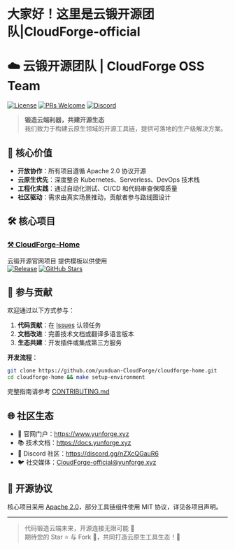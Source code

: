 # 大家好！这里是云锻开源团队|CloudForge-official
# ☁️ 云锻开源团队 | CloudForge OSS Team

[![License](https://img.shields.io/badge/License-Apache_2.0-blue.svg)](LICENSE)
[![PRs Welcome](https://img.shields.io/badge/PRs-welcome-brightgreen.svg)](CONTRIBUTING.md)
[![Discord](https://img.shields.io/discord/your-discord-channel-id)](https://discord.com/invite/nZXcQGauR6)

> **锻造云端利器，共建开源生态**  
> 我们致力于构建云原生领域的开源工具链，提供可落地的生产级解决方案。

## 🌟 核心价值
- **开放协作**：所有项目遵循 Apache 2.0 协议开源
- **云原生优先**：深度整合 Kubernetes、Serverless、DevOps 技术栈
- **工程化实践**：通过自动化测试、CI/CD 和代码审查保障质量 
- **社区驱动**：需求由真实场景推动，贡献者参与路线图设计

## 🛠️ 核心项目

### [⚒️ CloudForge-Home](https://github.com/yunduan-CloudForge/cloudforge-home)
云锻开源官网项目 提供模板以供使用  
[![Release](https://img.shields.io/github/v/release/yunduan-CloudForge/cloudforge-home)](https://github.com/yunduan-CloudForge/cloudforge-home/releases)
[![GitHub Stars](https://img.shields.io/github/stars/yunduan-CloudForge/cloudforge-home)](https://github.com/yunduan-CloudForge/cloudforge-home/stargazers)

## 🤝 参与贡献
欢迎通过以下方式参与：
1. **代码贡献**：在 [Issues](https://github.com/yunduan-CloudForge/cloudforge-home/issues) 认领任务
2. **文档改进**：完善技术文档或翻译多语言版本
3. **生态共建**：开发插件或集成第三方服务

**开发流程**：
```bash
git clone https://github.com/yunduan-CloudForge/cloudforge-home.git
cd cloudforge-home && make setup-environment
```
完整指南请参考 [CONTRIBUTING.md](CONTRIBUTING.md)

## 🌐 社区生态
- 🏢 官网门户：https://www.yunforge.xyz
- 📚 技术文档：https://docs.yunforge.xyz
- 💬 Discord 社区：https://discord.gg/nZXcQGauR6
- 🐦 社交媒体：[CloudForge-official@yunforge.xyz](mailto:CloudForge-official@yunforge.xyz)

## 📜 开源协议
核心项目采用 [Apache 2.0](LICENSE)，部分工具链组件使用 MIT 协议，详见各项目声明。

---

> 代码锻造云端未来，开源连接无限可能 🔨  
> 期待您的 Star ⭐ 与 Fork 🍴，共同打造云原生工具生态！🚀
